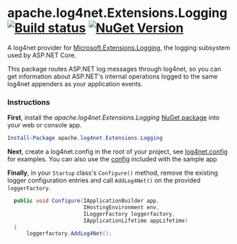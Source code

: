 # apache.log4net.Extensions.Logging [![Build status](https://ci.appveyor.com/api/projects/status/g0m4gco5t187gvjc?svg=true)](https://ci.appveyor.com/project/joshclark/apache.log4net.Extensions.Logging/history) [![NuGet Version](http://img.shields.io/nuget/v/apache.log4net.Extensions.Logging.svg?style=flat)](https://www.nuget.org/packages/apache.log4net.Extensions.Logging/) 


A log4net provider for [Microsoft.Extensions.Logging](https://www.nuget.org/packages/Microsoft.Extensions.Logging), the logging subsystem used by ASP.NET Core.

This package routes ASP.NET log messages through log4net, so you can get information about ASP.NET's internal operations logged to the same log4net appenders as your application events.

### Instructions

**First**, install the _apache.log4net.Extensions.Logging_ [NuGet package](https://www.nuget.org/packages/apache.log4net.Extensions.Logging) into your web or console app. 

```powershell
Install-Package apache.log4net.Extensions.Logging 
```

**Next**, create a log4net.config in the root of your project, see [log4net.config](https://logging.apache.org/log4net/release/manual/configuration.html) for examples.  You can also use the [config](https://github.com/joshclark/apache.log4net.Extensions.Logging/blob/master/samples/SampleWebApp/log4net.config) included with the sample app  


**Finally**, in your `Startup` class's `Configure()` method, remove the existing logger configuration entries and
call `AddLog4Net()` on the provided `loggerFactory`.

```c#
  public void Configure(IApplicationBuilder app,
                        IHostingEnvironment env,
                        ILoggerFactory loggerfactory,
                        IApplicationLifetime appLifetime)
  {
      loggerfactory.AddLog4Net();
      
```






